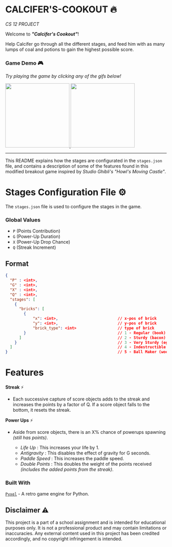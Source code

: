 # CALCIFER'S-COOKOUT 🔥

_CS 12 PROJECT_

Welcome to ***"Calcifer's Cookout"***!

Help Calcifer go through all the different stages, and feed him with as many lumps of coal and potions to gain the highest possible score.

### Game Demo 🎮

_Try playing the game by clicking any of the gifs below!_
<p>
  <a href="https://kitao.github.io/pyxel/wasm/launcher/?play=JTP0501.Calcifers-Cookout.calcifers-cookout">
    <img         src="https://i.giphy.com/media/v1.Y2lkPTc5MGI3NjExbWpwODV3bHJya2Uxb20xZTAyaHlta293MDN4bWI0ZjJ6eWkyZ3h3bCZlcD12MV9pbnRlcm5hbF9naWZfYnlfaWQmY3Q9Zw/1WYyawSSH1fR7WIddG/giphy.gif" width=200">
  </a>
  <a href="https://kitao.github.io/pyxel/wasm/launcher/?play=JTP0501.Calcifers-Cookout.calcifers-cookout">
    <img         src="https://i.giphy.com/media/v1.Y2lkPTc5MGI3NjExb2R4bGdxMG9xdTEzbG83d3c3dzFmd3Bsem01ZDFnbjJ2bWo1c28xciZlcD12MV9pbnRlcm5hbF9naWZfYnlfaWQmY3Q9Zw/Z7JVJwEmF47ZzK4mN8/giphy.gif" width=200">
  </a>
</p>

---
This README explains how the stages are configurated in the `stages.json` file, and contains a description of some of the features found in this modified breakout game inspired by _Studio Ghibli's "Howl's Moving Castle"_.

# Stages Configuration File ⚙️

The `stages.json` file is used to configure the stages in the game.
### Global Values

- `P` (Points Contribution) 
- `G` (Power-Up Duration)
- `X` (Power-Up Drop Chance)
- `Q` (Streak Increment)

## Format

```json
{
  "P" : <int>,
  "G" : <int>,
  "X" : <int>,
  "Q" : <int>,
  "stages": [
    {
      "bricks": [           
        {
            "x": <int>,                          // x-pos of brick
            "y": <int>,                          // y-pos of brick
            "brick_type": <int>                  // type of brick
        }                                        // 1 - Regular (book) : (1 hit)
      ]                                          // 2 - Sturdy (bacon) : (2 hits)
    }                                            // 3 - Very Sturdy (egg) : (3 hits)
  ]                                              // 4 - Indestructible (stone slab) : (inf hits)
}                                                // 5 - Ball Maker (wood) : (1 hit)
```

# Features

**Streak** ⚡
- Each successive capture of score objects adds to the streak and increases the points by a factor of Q. If a score object falls to the bottom, it resets the streak.

**Power Ups** ⚡
- Aside from score objects, there is an X% chance of powerups spawning _(still has points)_.

  - _Life Up_ : This increases your life by 1.
  - _Antigravity_ : This disables the effect of gravity for G seconds.
  - _Paddle Speed_ : This increases the paddle speed.
  - _Double Points_ : This doubles the weight of the points received _(includes the added points from the streak)_.

### Built With
[`Pyxel`](https://github.com/kitao/pyxel) - A retro game engine for Python.

## Disclaimer ⚠️

This project is a part of a school assignment and is intended for educational purposes only. It is not a professional product and may contain limitations or inaccuracies. Any external content used in this project has been credited accordingly, and no copyright infringement is intended.
